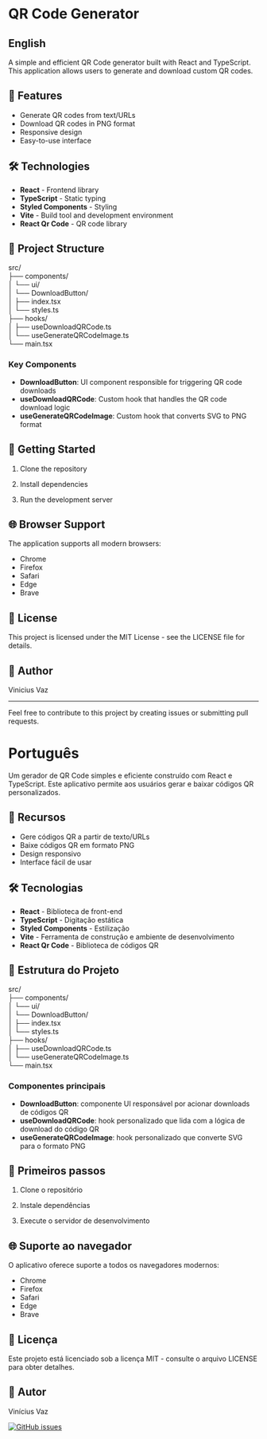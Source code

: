# QR Code Generator

## English

A simple and efficient QR Code generator built with React and TypeScript. This application allows users to generate and download custom QR codes.

## 🚀 Features

- Generate QR codes from text/URLs
- Download QR codes in PNG format
- Responsive design
- Easy-to-use interface

## 🛠️ Technologies

- **React** - Frontend library
- **TypeScript** - Static typing
- **Styled Components** - Styling
- **Vite** - Build tool and development environment
- **React Qr Code** - QR code library

## 📁 Project Structure

src/  
├── components/  
│ └── ui/  
│ └── DownloadButton/  
│ ├── index.tsx  
│ └── styles.ts  
├── hooks/  
│ ├── useDownloadQRCode.ts  
│ └── useGenerateQRCodeImage.ts  
└── main.tsx  

### Key Components

- **DownloadButton**: UI component responsible for triggering QR code downloads
- **useDownloadQRCode**: Custom hook that handles the QR code download logic
- **useGenerateQRCodeImage**: Custom hook that converts SVG to PNG format

## 🚀 Getting Started

1. Clone the repository

2. Install dependencies

3. Run the development server

## 🌐 Browser Support

The application supports all modern browsers:

- Chrome
- Firefox
- Safari
- Edge
- Brave

## 📝 License

This project is licensed under the MIT License - see the LICENSE file for details.

## 👤 Author

Vinicius Vaz

---

Feel free to contribute to this project by creating issues or submitting pull requests.

# Português 

Um gerador de QR Code simples e eficiente construído com React e TypeScript. Este aplicativo permite aos usuários gerar e baixar códigos QR personalizados.

## 🚀 Recursos

- Gere códigos QR a partir de texto/URLs
- Baixe códigos QR em formato PNG
- Design responsivo
- Interface fácil de usar

## 🛠️ Tecnologias

- **React** - Biblioteca de front-end
- **TypeScript** - Digitação estática
- **Styled Components** - Estilização
- **Vite** - Ferramenta de construção e ambiente de desenvolvimento
- **React Qr Code** - Biblioteca de códigos QR

## 📁 Estrutura do Projeto

src/  
├── components/  
│ └── ui/  
│ └── DownloadButton/  
│ ├── index.tsx  
│ └── styles.ts  
├── hooks/  
│ ├── useDownloadQRCode.ts  
│ └── useGenerateQRCodeImage.ts  
└── main.tsx  

### Componentes principais

- **DownloadButton**: componente UI responsável por acionar downloads de códigos QR
- **useDownloadQRCode**: hook personalizado que lida com a lógica de download do código QR
- **useGenerateQRCodeImage**: hook personalizado que converte SVG para o formato PNG

## 🚀 Primeiros passos

1. Clone o repositório

2. Instale dependências

3. Execute o servidor de desenvolvimento

## 🌐 Suporte ao navegador

O aplicativo oferece suporte a todos os navegadores modernos:

- Chrome
- Firefox
- Safari
- Edge
- Brave

## 📝 Licença

Este projeto está licenciado sob a licença MIT - consulte o arquivo LICENSE para obter detalhes.

## 👤 Autor

Vinícius Vaz

[![GitHub issues](https://img.shields.io/github/issues/viniciusagvaz/qr-code-generator)](https://github.com/viniciusagvaz/qr-code-generator/issues)
